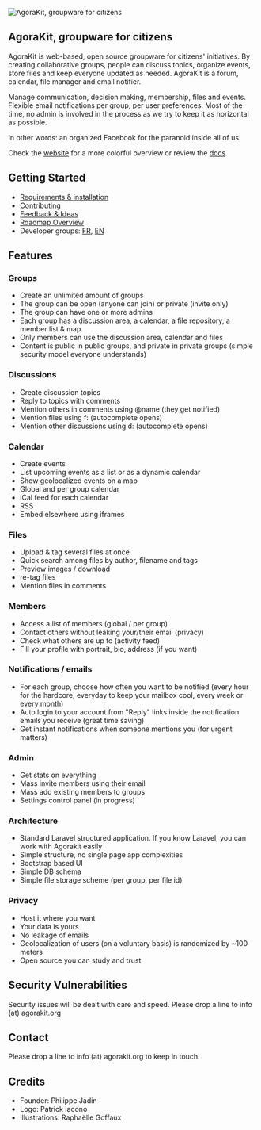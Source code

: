 ![AgoraKit, groupware for citizens](https://www.agorakit.org/images/agorakit-banner.png)

## AgoraKit, groupware for citizens

AgoraKit is web-based, open source groupware for citizens' initiatives. By creating collaborative groups, people can discuss topics, organize events, store files and keep everyone updated as needed. AgoraKit is a forum, calendar, file manager and email notifier.

Manage communication, decision making, membership, files and events. Flexible email notifications per group, per user preferences. Most of the time, no admin is involved in the process as we try to keep it as horizontal as possible.

In other words: an organized Facebook for the paranoid inside all of us.

Check the [website](https://www.agorakit.org) for a more colorful overview or review the [docs](https://docs.agorakit.org).


## Getting Started

* [Requirements & installation](https://docs.agorakit.org/install.html)
* [Contributing](https://docs.agorakit.org/contribute.html)
* [Feedback & Ideas](https://feedback.agorakit.org/)
* [Roadmap Overview](https://github.com/agorakit/agorakit/blob/main/ROADMAP.md)
* Developer groups: [FR](https://app.agorakit.org/groups/39), [EN](https://app.agorakit.org/groups/2014)


## Features

### Groups
- Create an unlimited amount of groups
- The group can be open (anyone can join) or private (invite only)
- The group can have one or more admins
- Each group has a discussion area, a calendar, a file repository, a member list & map.
- Only members can use the discussion area, calendar and files
- Content is public in public groups, and private in private groups (simple security model everyone understands)

### Discussions
- Create discussion topics
- Reply to topics with comments
- Mention others in comments using @name (they get notified)
- Mention files using f: (autocomplete opens)
- Mention other discussions using d: (autocomplete opens)

### Calendar
- Create events
- List upcoming events as a list or as a dynamic calendar
- Show geolocalized events on a map
- Global and per group calendar
- iCal feed for each calendar
- RSS
- Embed elsewhere using iframes

### Files
- Upload & tag several files at once
- Quick search among files by author, filename and tags
- Preview images / download
- re-tag files
- Mention files in comments

### Members
- Access a list of members (global / per group)
- Contact others without leaking your/their email (privacy)
- Check what others are up to (activity feed)
- Fill your profile with portrait, bio, address (if you want)

### Notifications / emails
- For each group, choose how often you want to be notified (every hour for the hardcore, everyday to keep your mailbox cool, every week or every month)
- Auto login to your account from "Reply" links inside the notification emails you receive (great time saving)
- Get instant notifications when someone mentions you (for urgent matters)

### Admin
- Get stats on everything
- Mass invite members using their email
- Mass add existing members to groups
- Settings control panel (in progress)

### Architecture
- Standard Laravel structured application. If you know Laravel, you can work with Agorakit easily
- Simple structure, no single page app complexities
- Bootstrap based UI
- Simple DB schema
- Simple file storage scheme (per group, per file id)

### Privacy
- Host it where you want
- Your data is yours
- No leakage of emails
- Geolocalization of users (on a voluntary basis) is randomized by ~100 meters
- Open source you can study and trust


## Security Vulnerabilities
Security issues will be dealt with care and speed. Please drop a line to info (at) agorakit.org


## Contact
Please drop a line to info (at) agorakit.org to keep in touch.


## Credits
* Founder: Philippe Jadin
* Logo: Patrick Iacono
* Illustrations: Raphaëlle Goffaux
